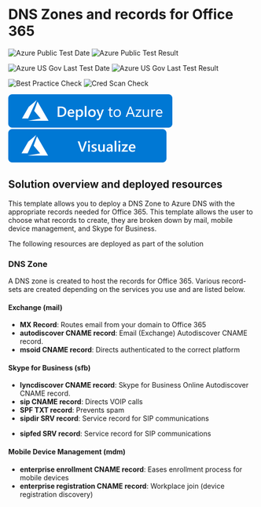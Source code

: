 # DNS Zones and records for Office 365

![Azure Public Test Date](https://azurequickstartsservice.blob.core.windows.net/badges/dns-records-office365/PublicLastTestDate.svg)
![Azure Public Test Result](https://azurequickstartsservice.blob.core.windows.net/badges/dns-records-office365/PublicDeployment.svg)

![Azure US Gov Last Test Date](https://azurequickstartsservice.blob.core.windows.net/badges/dns-records-office365/FairfaxLastTestDate.svg)
![Azure US Gov Last Test Result](https://azurequickstartsservice.blob.core.windows.net/badges/dns-records-office365/FairfaxDeployment.svg)

![Best Practice Check](https://azurequickstartsservice.blob.core.windows.net/badges/dns-records-office365/BestPracticeResult.svg)
![Cred Scan Check](https://azurequickstartsservice.blob.core.windows.net/badges/dns-records-office365/CredScanResult.svg)

[![Deploy To Azure](https://raw.githubusercontent.com/Azure/azure-quickstart-templates/master/1-CONTRIBUTION-GUIDE/images/deploytoazure.svg?sanitize=true)](https://portal.azure.com/#create/Microsoft.Template/uri/https%3A%2F%2Fraw.githubusercontent.com%2FAzure%2Fazure-quickstart-templates%2Fmaster%2Fdns-records-office365%2Fazuredeploy.json)
[![Visualize](https://raw.githubusercontent.com/Azure/azure-quickstart-templates/master/1-CONTRIBUTION-GUIDE/images/visualizebutton.svg?sanitize=true)](http://armviz.io/#/?load=https%3A%2F%2Fraw.githubusercontent.com%2FAzure%2Fazure-quickstart-templates%2Fmaster%2Fdns-records-office365%2Fazuredeploy.json)

## Solution overview and deployed resources

This template allows you to deploy a DNS Zone to Azure DNS with the appropriate
records needed for Office 365. This template allows the user to choose what
records to create, they are broken down by mail, mobile device management, and
Skype for Business.

The following resources are deployed as part of the solution

### DNS Zone

A DNS zone is created to host the records for Office 365. Various record-sets
are created depending on the services you use and are listed below.

#### Exchange (mail)

- **MX Record**: Routes email from your domain to Office 365
- **autodiscover CNAME record**: Email (Exchange) Autodiscover CNAME record.
- **msoid CNAME record**: Directs authenticated to the correct platform

#### Skype for Business (sfb)

- **lyncdiscover CNAME record**: Skype for Business Online Autodiscover CNAME
  record.
- **sip CNAME record**: Directs VOIP calls
- **SPF TXT record**: Prevents spam
- **sipdir SRV record**: Service record for SIP communications

* **sipfed SRV record**: Service record for SIP communications

#### Mobile Device Management (mdm)

- **enterprise enrollment CNAME record**: Eases enrollment process for mobile
  devices
- **enterprise registration CNAME record**: Workplace join (device registration
  discovery)
